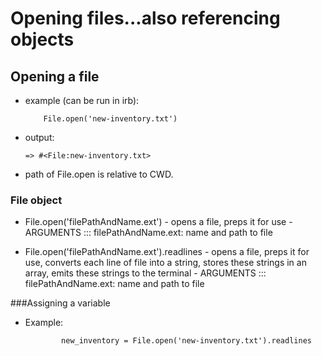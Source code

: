 Opening files...also referencing objects
========================================

Opening a file
--------------

-   example (can be run in irb):

    		File.open('new-inventory.txt')

-   output:

        => #<File:new-inventory.txt>

-   path of File.open is relative to CWD.


### File object

-   File.open('filePathAndName.ext')
		-		opens a file, preps it for use
		-		ARGUMENTS ::: filePathAndName.ext: name and path to file

-   File.open('filePathAndName.ext').readlines
		-		opens a file, preps it for use, converts each line of file into a string,
				stores these strings in an array, emits these strings to the terminal
		-		ARGUMENTS ::: filePathAndName.ext: name and path to file

###Assigning a variable

-   Example:

				new_inventory = File.open('new-inventory.txt').readlines

